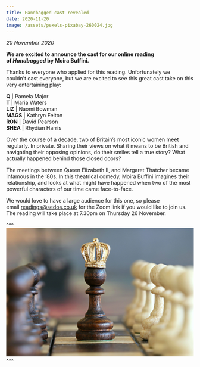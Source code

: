```yaml
---
title: Handbagged cast revealed
date: 2020-11-20
image: /assets/pexels-pixabay-260024.jpg
---
```

*20 November 2020*

**We are excited to announce the cast for our online reading of *Handbagged* by Moira Buffini.**

Thanks to everyone who applied for this reading. Unfortunately we couldn't cast everyone, but we are excited to see this great cast take on this very entertaining play:

**Q** | Pamela Major\
**T** | Maria Waters\
**LIZ** | Naomi Bowman\
**MAGS** | Kathryn Felton\
**RON** | David Pearson\
**SHEA** | Rhydian Harris

Over the course of a decade, two of Britain’s most iconic women meet regularly. In private. Sharing their views on what it means to be British and navigating their opposing opinions, do their smiles tell a true story? What actually happened behind those closed doors?

The meetings between Queen Elizabeth II, and Margaret Thatcher became infamous in the ’80s. In this theatrical comedy, Moira Buffini imagines their relationship, and looks at what might have happened when two of the most powerful characters of our time came face-to-face.

We would love to have a large audience for this one, so please email [readings@sedos.co.uk](mailto:readings@sedos.co.uk) for the Zoom link if you would like to join us. The reading will take place at 7.30pm on Thursday 26 November.

^^^
![](/assets/pexels-pixabay-260024.jpg)
^^^
